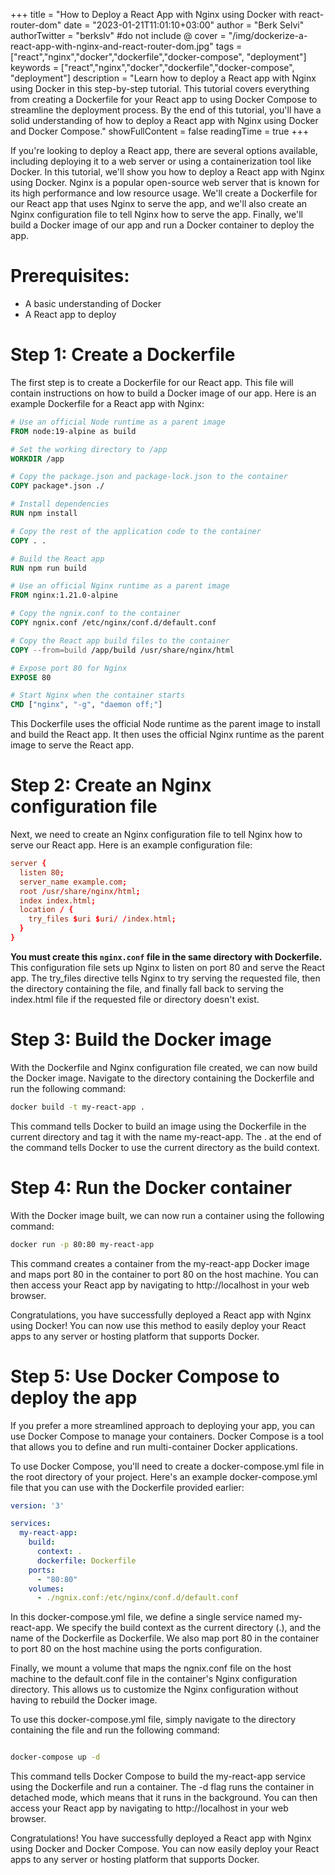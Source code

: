 +++
title = "How to Deploy a React App with Nginx using Docker with react-router-dom"
date = "2023-01-21T11:01:10+03:00"
author = "Berk Selvi"
authorTwitter = "berkslv" #do not include @
cover = "/img/dockerize-a-react-app-with-nginx-and-react-router-dom.jpg"
tags = ["react","nginx","docker","dockerfile","docker-compose", "deployment"]
keywords = ["react","nginx","docker","dockerfile","docker-compose", "deployment"] 
description = "Learn how to deploy a React app with Nginx using Docker in this step-by-step tutorial. This tutorial covers everything from creating a Dockerfile for your React app to using Docker Compose to streamline the deployment process. By the end of this tutorial, you'll have a solid understanding of how to deploy a React app with Nginx using Docker and Docker Compose." 
showFullContent = false
readingTime = true
+++

If you're looking to deploy a React app, there are several options available, including deploying it to a web server or using a containerization tool like Docker. In this tutorial, we'll show you how to deploy a React app with Nginx using Docker. Nginx is a popular open-source web server that is known for its high performance and low resource usage. We'll create a Dockerfile for our React app that uses Nginx to serve the app, and we'll also create an Nginx configuration file to tell Nginx how to serve the app. Finally, we'll build a Docker image of our app and run a Docker container to deploy the app.

# Prerequisites:

- A basic understanding of Docker
- A React app to deploy

# Step 1: Create a Dockerfile

The first step is to create a Dockerfile for our React app. This file will contain instructions on how to build a Docker image of our app. Here is an example Dockerfile for a React app with Nginx:

```Dockerfile
# Use an official Node runtime as a parent image
FROM node:19-alpine as build

# Set the working directory to /app
WORKDIR /app

# Copy the package.json and package-lock.json to the container
COPY package*.json ./

# Install dependencies
RUN npm install

# Copy the rest of the application code to the container
COPY . .

# Build the React app
RUN npm run build

# Use an official Nginx runtime as a parent image
FROM nginx:1.21.0-alpine

# Copy the ngnix.conf to the container
COPY ngnix.conf /etc/nginx/conf.d/default.conf

# Copy the React app build files to the container
COPY --from=build /app/build /usr/share/nginx/html

# Expose port 80 for Nginx
EXPOSE 80

# Start Nginx when the container starts
CMD ["nginx", "-g", "daemon off;"]
```

This Dockerfile uses the official Node runtime as the parent image to install and build the React app. It then uses the official Nginx runtime as the parent image to serve the React app.

# Step 2: Create an Nginx configuration file

Next, we need to create an Nginx configuration file to tell Nginx how to serve our React app. Here is an example configuration file:

```conf
server {
  listen 80;
  server_name example.com;
  root /usr/share/nginx/html;
  index index.html;
  location / {
    try_files $uri $uri/ /index.html;
  }
}
```

__You must create this `nginx.conf` file in the same directory with Dockerfile.__ This configuration file sets up Nginx to listen on port 80 and serve the React app. The try_files directive tells Nginx to try serving the requested file, then the directory containing the file, and finally fall back to serving the index.html file if the requested file or directory doesn't exist.

# Step 3: Build the Docker image

With the Dockerfile and Nginx configuration file created, we can now build the Docker image. Navigate to the directory containing the Dockerfile and run the following command:

```bash
docker build -t my-react-app .
```

This command tells Docker to build an image using the Dockerfile in the current directory and tag it with the name my-react-app. The . at the end of the command tells Docker to use the current directory as the build context.

# Step 4: Run the Docker container

With the Docker image built, we can now run a container using the following command:

```bash
docker run -p 80:80 my-react-app
```

This command creates a container from the my-react-app Docker image and maps port 80 in the container to port 80 on the host machine. You can then access your React app by navigating to http://localhost in your web browser.

Congratulations, you have successfully deployed a React app with Nginx using Docker! You can now use this method to easily deploy your React apps to any server or hosting platform that supports Docker.

# Step 5: Use Docker Compose to deploy the app

If you prefer a more streamlined approach to deploying your app, you can use Docker Compose to manage your containers. Docker Compose is a tool that allows you to define and run multi-container Docker applications.

To use Docker Compose, you'll need to create a docker-compose.yml file in the root directory of your project. Here's an example docker-compose.yml file that you can use with the Dockerfile provided earlier:

```yaml
version: '3'

services:
  my-react-app:
    build:
      context: .
      dockerfile: Dockerfile
    ports:
      - "80:80"
    volumes:
      - ./ngnix.conf:/etc/nginx/conf.d/default.conf
```

In this docker-compose.yml file, we define a single service named my-react-app. We specify the build context as the current directory (.), and the name of the Dockerfile as Dockerfile. We also map port 80 in the container to port 80 on the host machine using the ports configuration.

Finally, we mount a volume that maps the ngnix.conf file on the host machine to the default.conf file in the container's Nginx configuration directory. This allows us to customize the Nginx configuration without having to rebuild the Docker image.

To use this docker-compose.yml file, simply navigate to the directory containing the file and run the following command:

```bash

docker-compose up -d

```

This command tells Docker Compose to build the my-react-app service using the Dockerfile and run a container. The -d flag runs the container in detached mode, which means that it runs in the background. You can then access your React app by navigating to http://localhost in your web browser.

Congratulations! You have successfully deployed a React app with Nginx using Docker and Docker Compose. You can now easily deploy your React apps to any server or hosting platform that supports Docker.

